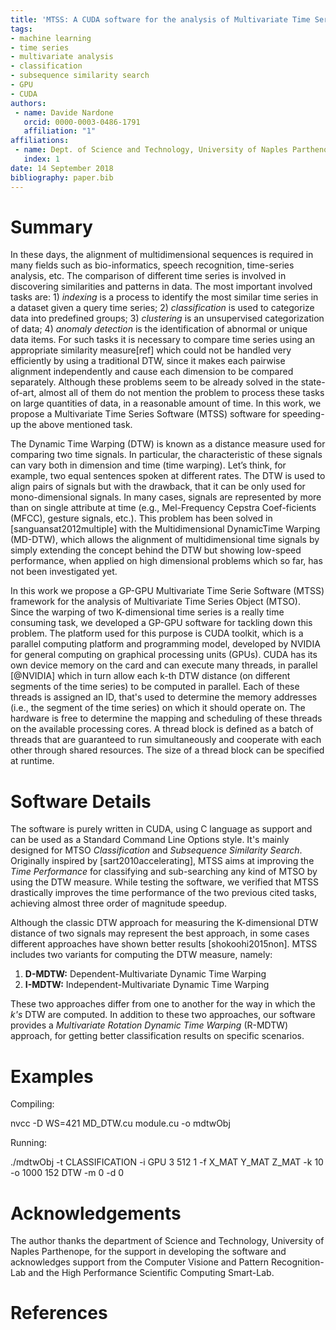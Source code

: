 ```yaml
---
title: 'MTSS: A CUDA software for the analysis of Multivariate Time Series'
tags:
- machine learning
- time series
- multivariate analysis
- classification
- subsequence similarity search
- GPU
- CUDA
authors:
 - name: Davide Nardone
   orcid: 0000-0003-0486-1791
   affiliation: "1"
affiliations:
 - name: Dept. of Science and Technology, University of Naples Parthenope
   index: 1
date: 14 September 2018
bibliography: paper.bib
---
```


# Summary
In these days, the alignment of multidimensional sequences is required in many fields such as bio-informatics, speech recognition, time-series analysis, etc. The comparison of different time series is involved in discovering similarities and patterns in data. The most important involved tasks are: 1) *indexing* is a process to identify the most similar time series in a dataset given a query time series; 2) *classification* is used to categorize data into predefined groups; 3) *clustering* is an unsupervised categorization of data; 4) *anomaly detection* is the identification of abnormal or unique data items. For such tasks it is necessary to compare time series using an appropriate similarity measure[ref] which could not be handled very efficiently by using a traditional DTW, since it makes each pairwise alignment independently and cause each dimension to be compared separately. Although these problems seem to be already solved in the state-of-art, almost all of them do not mention the problem to process these tasks on large quantities of data, in a reasonable amount of time. In this work, we propose a Multivariate Time Series Software (MTSS) software for speeding-up the above mentioned task.

The Dynamic Time Warping (DTW) is known as a distance measure used for comparing two time signals. In particular, the  characteristic of these  signals can vary both in dimension and time (time warping). Let’s think, for example, two equal sentences spoken at different rates. The DTW is used to align pairs of signals but with the drawback, that it can be only used for mono-dimensional signals. In many cases, signals are represented by more than on single attribute at time (e.g., Mel-Frequency Cepstra Coef-ficients (MFCC), gesture signals, etc.). This problem has been solved in [sanguansat2012multiple] with the Multidimensional DynamicTime Warping (MD-DTW), which allows the alignment of multidimensional time signals by simply extending the concept behind the DTW but showing low-speed performance, when applied on high dimensional problems which so far, has not been investigated yet.

In this work we propose a GP-GPU Multivariate Time Serie Software (MTSS) framework for the analysis of Multivariate Time Series Object (MTSO). Since the warping of two K-dimensional time series is a really time consuming task, we developed a GP-GPU software for tackling down this problem. The platform used for this purpose is CUDA toolkit, which is a parallel computing platform and programming model, developed by NVIDIA for general computing on graphical processing units (GPUs). CUDA has its own device memory on the card and can execute many threads, in parallel [@NVIDIA] which in turn allow each k-th DTW distance (on different segments of the time series) to be computed in parallel. Each of these threads is assigned an ID, that's used to determine the memory addresses (i.e., the segment of the time series) on which it should operate on. The hardware is free to determine the mapping and scheduling of these threads on the available processing cores. A thread block is defined as a batch of threads that are guaranteed to run simultaneously and cooperate with each other through shared resources. The size of a thread block can be specified at runtime.

# Software Details
The software is purely written in CUDA, using C language as support and can be used as a Standard Command Line Options style. It's mainly designed for MTSO *Classification* and *Subsequence Similarity Search*. Originally inspired by [sart2010accelerating], MTSS aims at improving the *Time Performance* for classifying and sub-searching any kind of MTSO by using the DTW measure. 
While testing the software, we verified that MTSS drastically improves the time performance of the two previous cited tasks, achieving almost three order of magnitude speedup.

Although  the classic DTW approach for measuring the K-dimensional DTW distance of two signals may represent the best approach, in some cases different approaches have shown better results [shokoohi2015non].  MTSS includes two variants for computing the DTW measure, namely:

1. **D-MDTW:** Dependent-Multivariate Dynamic Time Warping
2. **I-MDTW:** Independent-Multivariate Dynamic Time Warping

These two approaches differ from one to another for the way in which the *k's* DTW are computed. In addition to these two approaches, our software provides a *Multivariate Rotation Dynamic Time Warping* (R-MDTW) approach, for getting better classification results on specific scenarios.

# Examples

Compiling:

nvcc -D WS=421 MD_DTW.cu module.cu -o mdtwObj

Running:

./mdtwObj -t CLASSIFICATION -i GPU 3 512 1 -f X_MAT Y_MAT Z_MAT -k 10 -o 1000 152 DTW -m 0 -d 0

# Acknowledgements
The author thanks the department of Science and Technology, University of Naples Parthenope, for the support in developing the software and acknowledges support from the Computer Visione and Pattern Recognition-Lab and the High Performance Scientific Computing Smart-Lab.

# References
